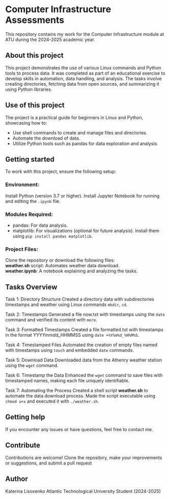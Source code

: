 # Computer Infrastructure Assessments
This repository contains my work for the Computer Infrastructure module at ATU during the 2024-2025 academic year.<br>
## About this project
This project demonstrates the use of various Linux commands and Python tools to process data. It was completed as part of an educational exercise to develop skills in automation, data handling, and analysis. The tasks involve creating directories, fetching data from open sources, and summarizing it using Python libraries.

## Use of this project
The project is a practical guide for beginners in Linux and Python, showcasing how to:
* Use shell commands to create and manage files and directories.
* Automate the download of data.
* Utilize Python tools such as pandas for data exploration and analysis.
## Getting started
To work with this project, ensure the following setup:
### Environment:
Install Python (version 3.7 or higher).
Install Jupyter Notebook for running and editing the `.ipynb` file.
### Modules Required:
* pandas: For data analysis.
* matplotlib: For visualizations (optional for future analysis).
Install them using `pip install pandas matplotlib`.
### Project Files:
Clone the repository or download the following files:<br>
**weather.sh** script: Automates weather data download.<br>
**weather.ipynb**: A notebook explaining and analyzing the tasks.<br>
## Tasks Overview
Task 1: Directory Structure
Created a directory data with subdirectories timestamps and weather using Linux commands `mkdir`, `cd`.

Task 2: Timestamps
Generated a file now.txt with timestamps using the `date` command and verified its content with `more`.

Task 3: Formatted Timestamps
Created a file formatted.txt with timestamps in the format YYYYmmdd_HHMMSS using `date +%Y%m%d_%H%M%S`.

Task 4: Timestamped Files
Automated the creation of empty files named with timestamps using `touch` and embedded `date` commands.

Task 5: Download Data
Downloaded data from the Athenry weather station using the `wget` command.

Task 6: Timestamp the Data
Enhanced the `wget` command to save files with timestamped names, making each file uniquely identifiable.

Task 7: Automating the Process
Created a shell script **weather.sh** to automate the data download process. Made the script executable using `chmod u+x` and executed it with `./weather.sh`.

## Getting help
If you encounter any issues or have questions, feel free to contact me.

## Contribute
Contributions are welcome! Clone the repository, make your improvements or suggestions, and submit a pull request
## Author
Katerina Lisovenko
Atlantic Technological University Student (2024-2025)